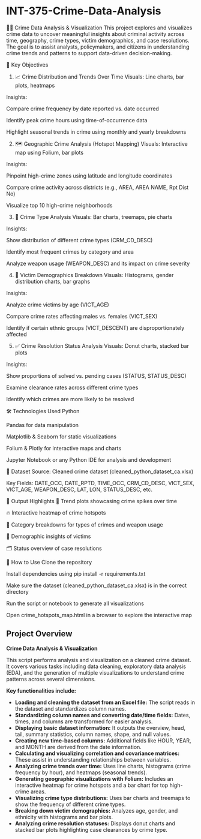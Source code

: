 # INT-375-Crime-Data-Analysis
🕵️‍♂️ Crime Data Analysis & Visualization
This project explores and visualizes crime data to uncover meaningful insights about criminal activity across time, geography, crime types, victim demographics, and case resolutions. The goal is to assist analysts, policymakers, and citizens in understanding crime trends and patterns to support data-driven decision-making.

📌 Key Objectives
1. 📈 Crime Distribution and Trends Over Time
Visuals: Line charts, bar plots, heatmaps

Insights:

Compare crime frequency by date reported vs. date occurred

Identify peak crime hours using time-of-occurrence data

Highlight seasonal trends in crime using monthly and yearly breakdowns

2. 🗺️ Geographic Crime Analysis (Hotspot Mapping)
Visuals: Interactive map using Folium, bar plots

Insights:

Pinpoint high-crime zones using latitude and longitude coordinates

Compare crime activity across districts (e.g., AREA, AREA NAME, Rpt Dist No)

Visualize top 10 high-crime neighborhoods

3. 🧪 Crime Type Analysis
Visuals: Bar charts, treemaps, pie charts

Insights:

Show distribution of different crime types (CRM_CD_DESC)

Identify most frequent crimes by category and area

Analyze weapon usage (WEAPON_DESC) and its impact on crime severity

4. 👤 Victim Demographics Breakdown
Visuals: Histograms, gender distribution charts, bar graphs

Insights:

Analyze crime victims by age (VICT_AGE)

Compare crime rates affecting males vs. females (VICT_SEX)

Identify if certain ethnic groups (VICT_DESCENT) are disproportionately affected

5. ✅ Crime Resolution Status Analysis
Visuals: Donut charts, stacked bar plots

Insights:

Show proportions of solved vs. pending cases (STATUS, STATUS_DESC)

Examine clearance rates across different crime types

Identify which crimes are more likely to be resolved

🛠️ Technologies Used
Python

Pandas for data manipulation

Matplotlib & Seaborn for static visualizations

Folium & Plotly for interactive maps and charts

Jupyter Notebook or any Python IDE for analysis and development

📂 Dataset
Source: Cleaned crime dataset (cleaned_python_dataset_ca.xlsx)

Key Fields: DATE_OCC, DATE_RPTD, TIME_OCC, CRM_CD_DESC, VICT_SEX, VICT_AGE, WEAPON_DESC, LAT, LON, STATUS_DESC, etc.

📍 Output Highlights
📅 Trend plots showcasing crime spikes over time

🔥 Interactive heatmap of crime hotspots

🧩 Category breakdowns for types of crimes and weapon usage

👥 Demographic insights of victims

🗂️ Status overview of case resolutions

📁 How to Use
Clone the repository

Install dependencies using pip install -r requirements.txt

Make sure the dataset (cleaned_python_dataset_ca.xlsx) is in the correct directory

Run the script or notebook to generate all visualizations

Open crime_hotspots_map.html in a browser to explore the interactive map

## Project Overview

**Crime Data Analysis & Visualization**

This script performs analysis and visualization on a cleaned crime dataset. It covers various tasks including data cleaning, exploratory data analysis (EDA), and the generation of multiple visualizations to understand crime patterns across several dimensions.

**Key functionalities include:**
- **Loading and cleaning the dataset from an Excel file:** The script reads in the dataset and standardizes column names.
- **Standardizing column names and converting date/time fields:** Dates, times, and columns are transformed for easier analysis.
- **Displaying basic dataset information:** It outputs the overview, head, tail, summary statistics, column names, shape, and null values.
- **Creating new time-based columns:** Additional fields like HOUR, YEAR, and MONTH are derived from the date information.
- **Calculating and visualizing correlation and covariance matrices:** These assist in understanding relationships between variables.
- **Analyzing crime trends over time:** Uses line charts, histograms (crime frequency by hour), and heatmaps (seasonal trends).
- **Generating geographic visualizations with Folium:** Includes an interactive heatmap for crime hotspots and a bar chart for top high-crime areas.
- **Visualizing crime type distributions:** Uses bar charts and treemaps to show the frequency of different crime types.
- **Breaking down victim demographics:** Analyzes age, gender, and ethnicity with histograms and bar plots.
- **Analyzing crime resolution statuses:** Displays donut charts and stacked bar plots highlighting case clearances by crime type.

